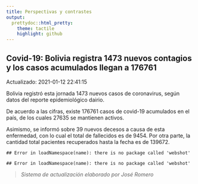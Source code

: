 ```yaml
---
title: Perspectivas y contrastes
output:
  prettydoc::html_pretty:
    theme: tactile
    highlight: github
---
```




## Covid-19: Bolivia registra 1473 nuevos contagios y los casos acumulados llegan a 176761

Actualizado: 2021-01-12 22:41:15

Bolivia registró  esta jornada 1473 nuevos casos de coronavirus, según datos del reporte epidemiológico dairio.

De acuerdo a las cifras, existe 176761 casos de covid-19 acumulados en el país, de los cuales 27635 se mantienen activos.

Asimismo, se informó sobre 39 nuevos decesos a causa de esta enfermedad, con lo cual el total de fallecidos es de 9454. Por otra parte, la cantidad total pacientes recuperados hasta la fecha es de 139672. 




```
## Error in loadNamespace(name): there is no package called 'webshot'
```




```
## Error in loadNamespace(name): there is no package called 'webshot'
```

> *Sistema de actualización elaborado por José Romero*

